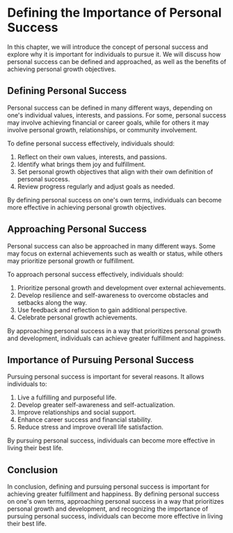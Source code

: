 Defining the Importance of Personal Success
====================================================================

In this chapter, we will introduce the concept of personal success and explore why it is important for individuals to pursue it. We will discuss how personal success can be defined and approached, as well as the benefits of achieving personal growth objectives.

Defining Personal Success
-------------------------

Personal success can be defined in many different ways, depending on one's individual values, interests, and passions. For some, personal success may involve achieving financial or career goals, while for others it may involve personal growth, relationships, or community involvement.

To define personal success effectively, individuals should:

1. Reflect on their own values, interests, and passions.
2. Identify what brings them joy and fulfillment.
3. Set personal growth objectives that align with their own definition of personal success.
4. Review progress regularly and adjust goals as needed.

By defining personal success on one's own terms, individuals can become more effective in achieving personal growth objectives.

Approaching Personal Success
----------------------------

Personal success can also be approached in many different ways. Some may focus on external achievements such as wealth or status, while others may prioritize personal growth or fulfillment.

To approach personal success effectively, individuals should:

1. Prioritize personal growth and development over external achievements.
2. Develop resilience and self-awareness to overcome obstacles and setbacks along the way.
3. Use feedback and reflection to gain additional perspective.
4. Celebrate personal growth achievements.

By approaching personal success in a way that prioritizes personal growth and development, individuals can achieve greater fulfillment and happiness.

Importance of Pursuing Personal Success
---------------------------------------

Pursuing personal success is important for several reasons. It allows individuals to:

1. Live a fulfilling and purposeful life.
2. Develop greater self-awareness and self-actualization.
3. Improve relationships and social support.
4. Enhance career success and financial stability.
5. Reduce stress and improve overall life satisfaction.

By pursuing personal success, individuals can become more effective in living their best life.

Conclusion
----------

In conclusion, defining and pursuing personal success is important for achieving greater fulfillment and happiness. By defining personal success on one's own terms, approaching personal success in a way that prioritizes personal growth and development, and recognizing the importance of pursuing personal success, individuals can become more effective in living their best life.
